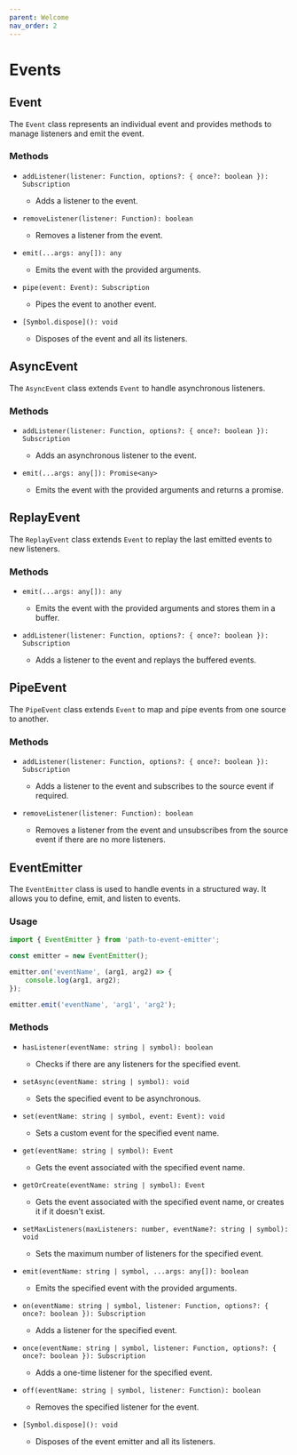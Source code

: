 ```yaml
---
parent: Welcome
nav_order: 2
---
```


# Events

## Event

The `Event` class represents an individual event and provides methods to manage listeners and emit the event.

### Methods

- `addListener(listener: Function, options?: { once?: boolean }): Subscription`
  - Adds a listener to the event.

- `removeListener(listener: Function): boolean`
  - Removes a listener from the event.

- `emit(...args: any[]): any`
  - Emits the event with the provided arguments.

- `pipe(event: Event): Subscription`
  - Pipes the event to another event.

- `[Symbol.dispose](): void`
  - Disposes of the event and all its listeners.

## AsyncEvent

The `AsyncEvent` class extends `Event` to handle asynchronous listeners.

### Methods

- `addListener(listener: Function, options?: { once?: boolean }): Subscription`
  - Adds an asynchronous listener to the event.

- `emit(...args: any[]): Promise<any>`
  - Emits the event with the provided arguments and returns a promise.

## ReplayEvent

The `ReplayEvent` class extends `Event` to replay the last emitted events to new listeners.

### Methods

- `emit(...args: any[]): any`
  - Emits the event with the provided arguments and stores them in a buffer.

- `addListener(listener: Function, options?: { once?: boolean }): Subscription`
  - Adds a listener to the event and replays the buffered events.

## PipeEvent

The `PipeEvent` class extends `Event` to map and pipe events from one source to another.

### Methods

- `addListener(listener: Function, options?: { once?: boolean }): Subscription`
  - Adds a listener to the event and subscribes to the source event if required.

- `removeListener(listener: Function): boolean`
  - Removes a listener from the event and unsubscribes from the source event if there are no more listeners.

## EventEmitter

The `EventEmitter` class is used to handle events in a structured way. It allows you to define, emit, and listen to events.

### Usage

```typescript
import { EventEmitter } from 'path-to-event-emitter';

const emitter = new EventEmitter();

emitter.on('eventName', (arg1, arg2) => {
    console.log(arg1, arg2);
});

emitter.emit('eventName', 'arg1', 'arg2');
```

### Methods

- `hasListener(eventName: string | symbol): boolean`
  - Checks if there are any listeners for the specified event.

- `setAsync(eventName: string | symbol): void`
  - Sets the specified event to be asynchronous.

- `set(eventName: string | symbol, event: Event): void`
  - Sets a custom event for the specified event name.

- `get(eventName: string | symbol): Event`
  - Gets the event associated with the specified event name.

- `getOrCreate(eventName: string | symbol): Event`
  - Gets the event associated with the specified event name, or creates it if it doesn't exist.

- `setMaxListeners(maxListeners: number, eventName?: string | symbol): void`
  - Sets the maximum number of listeners for the specified event.

- `emit(eventName: string | symbol, ...args: any[]): boolean`
  - Emits the specified event with the provided arguments.

- `on(eventName: string | symbol, listener: Function, options?: { once?: boolean }): Subscription`
  - Adds a listener for the specified event.

- `once(eventName: string | symbol, listener: Function, options?: { once?: boolean }): Subscription`
  - Adds a one-time listener for the specified event.

- `off(eventName: string | symbol, listener: Function): boolean`
  - Removes the specified listener for the event.

- `[Symbol.dispose](): void`
  - Disposes of the event emitter and all its listeners.
